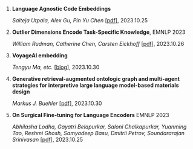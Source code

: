 
1. **Language Agnostic Code Embeddings**

   *Saiteja Utpala, Alex Gu, Pin Yu Chen*  [[pdf](https://arxiv.org/abs/2310.16803)], 2023.10.25
   
1. **Outlier Dimensions Encode Task-Specific Knowledge**, EMNLP 2023

    *William Rudman, Catherine Chen, Carsten Eickhoff*  [[pdf](https://arxiv.org/abs/2310.17715)], 2023.10.26
   
1. **VoyageAI embedding** 

    *Tengyu Ma, etc.*  [[blog](https://blog.voyageai.com/2023/10/29/voyage-embeddings/)], 2023.10.30

1. **Generative retrieval-augmented ontologic graph and multi-agent strategies for interpretive large language model-based materials design** 

    *Markus J. Buehler*  [[pdf](https://arxiv.org/abs/2310.19998)], 2023.10.30

1. **On Surgical Fine-tuning for Language Encoders** EMNLP 2023

   *Abhilasha Lodha, Gayatri Belapurkar, Saloni Chalkapurkar, Yuanming Tao, Reshmi Ghosh, Samyadeep Basu, Dmitrii Petrov, Soundararajan Srinivasan*  [[pdf](https://arxiv.org/abs/2310.17041)], 2023.10.25

